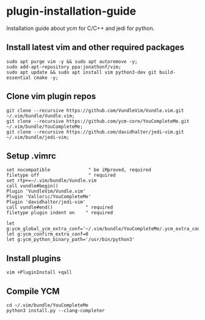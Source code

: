 # plugin-installation-guide
Installation guide about ycm for C/C++ and jedi for python.

## Install latest vim and other required packages

   ```
   sudo apt purge vim -y && sudo apt autoremove -y;
   sudo add-apt-repository ppa:jonathonf/vim;
   sudo apt update && sudo apt install vim python3-dev git build-essential cmake -y;
   ```
   
## Clone vim plugin repos

   ```
   git clone --recursive https://github.com/VundleVim/Vundle.vim.git ~/.vim/bundle/Vundle.vim;
   git clone --recursive https://github.com/ycm-core/YouCompleteMe.git ~/.vim/bundle/YouCompleteMe;
   git clone --recursive https://github.com/davidhalter/jedi-vim.git ~/.vim/bundle/jedi-vim;
   ```
   
## Setup .vimrc

   ```vim
   set nocompatible              " be iMproved, required
   filetype off                  " required
   set rtp+=~/.vim/bundle/Vundle.vim
   call vundle#begin()
   Plugin 'VundleVim/Vundle.vim'
   Plugin 'Valloric/YouCompleteMe'
   Plugin 'davidhalter/jedi-vim'
   call vundle#end()            " required
   filetype plugin indent on    " required

   let g:ycm_global_ycm_extra_conf='~/.vim/bundle/YouCompleteMe/.ycm_extra_conf.py'
   let g:ycm_confirm_extra_conf=0
   let g:ycm_python_binary_path='/usr/bin/python3'
   ```

## Install plugins

   ```
   vim +PluginInstall +qall
   ```
   
## Compile YCM
   
   ```
   cd ~/.vim/bundle/YouCompleteMe
   python3 install.py --clang-completer
   ```
